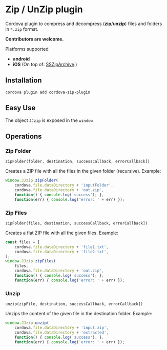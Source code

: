Zip / UnZip plugin
===

Cordova plugin to compress and decompress (__zip__/__unzip__) files and folders in `*.zip` format.

__Contributors are welcome.__

Platforms supported
* __android__
* __iOS__ (On top of: [SSZipArchive](https://cocoapods.org/pods/SSZipArchive "In case you want to be curious").)

Installation
---

`cordova plugin add cordova-zip-plugin`

Easy Use  
---  
  
The object `JJzip` is exposed in the `window`

## Operations

### Zip Folder

`zipFolder(folder, destination, successCallback, errorCallback])`

Creates a ZIP file with all the files in the given folder (recursive). Example: 

```javascript
window.JJzip.zipFolder(
    cordova.file.dataDirectory + 'inputFolder',
    cordova.file.dataDirectory + 'out.zip',
    function() { console.log('success'); },
    function(err) { console.log('error: ' + err) });
```

### Zip Files

`zipFolder(files, destination, successCallback, errorCallback])`

Creates a flat ZIP file with all the given files. Example: 

```javascript
const files = [
    cordova.file.dataDirectory + 'file1.txt',
    cordova.file.dataDirectory + 'file2.txt',
];
window.JJzip.zipFiles(
    files,
    cordova.file.dataDirectory + 'out.zip',
    function() { console.log('success'); },
    function(err) { console.log('error: ' + err) });
```

### Unzip

`unzip(zipFile, destination, successCallback, errorCallback])`

Unzips the content of the given file in the destination folder. Example: 

```javascript
window.JJzip.unzip(
    cordova.file.dataDirectory + 'input.zip',
    cordova.file.dataDirectory + 'extracted',
    function() { console.log('success'); },
    function(err) { console.log('error: ' + err) });
```
